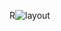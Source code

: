 R![layout](https://github.com/dzhoshua/usability-and-interface-design/assets/118795314/d0967877-ee29-4f01-aa4f-2bde4c24dae5)
